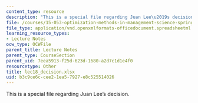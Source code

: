```yaml
---
content_type: resource
description: "This is a special file regarding Juan Lee\u2019s decision."
file: /courses/15-053-optimization-methods-in-management-science-spring-2013/b3c9ce6ccee21ea57927e8c525514026_lec18_decision.xlsx
file_type: application/vnd.openxmlformats-officedocument.spreadsheetml.sheet
learning_resource_types:
- Lecture Notes
ocw_type: OCWFile
parent_title: Lecture Notes
parent_type: CourseSection
parent_uid: 7eea5913-f25d-623d-1680-a2d7c1d1e4f0
resourcetype: Other
title: lec18_decision.xlsx
uid: b3c9ce6c-cee2-1ea5-7927-e8c525514026
---
```

This is a special file regarding Juan Lee’s decision.